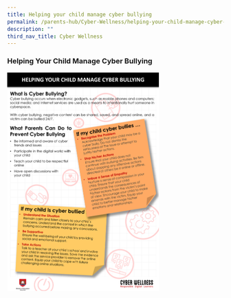 ```yaml
---
title: Helping your child manage cyber bullying
permalink: /parents-hub/Cyber-Wellness/helping-your-child-manage-cyber-bullying/
description: ""
third_nav_title: Cyber Wellness
---
```

### Helping Your Child Manage Cyber Bullying

<img src="/images/cw3.png" style="width:70%">